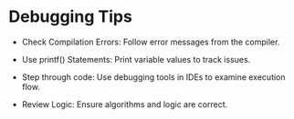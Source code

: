 # Debugging Tips

- Check Compilation Errors: Follow error messages from the compiler.

- Use printf() Statements: Print variable values to track issues.

- Step through code: Use debugging tools in IDEs to examine execution flow.

- Review Logic: Ensure algorithms and logic are correct.